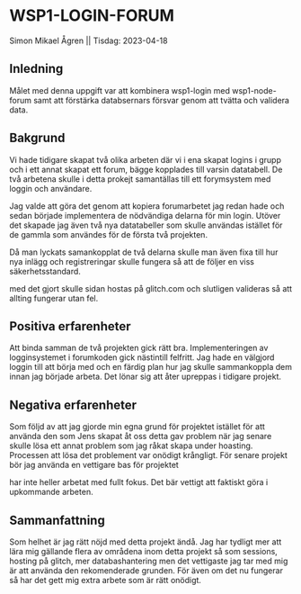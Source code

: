 # WSP1-LOGIN-FORUM

Simon Mikael Ågren || Tisdag: 2023-04-18 

## Inledning

Målet med denna uppgift var att kombinera wsp1-login med wsp1-node-forum samt att förstärka databsernars försvar genom att tvätta och validera data.

## Bakgrund

Vi hade tidigare skapat två olika arbeten där vi i ena skapat logins i grupp och i ett annat skapat ett forum, bägge kopplades till varsin datatabell. De två arbetena skulle i detta prokejt samantällas till ett forymsystem med loggin och användare.

Jag valde att göra det genom att kopiera forumarbetet jag redan hade och sedan började implementera de nödvändiga delarna för min login. Utöver det skapade jag även två nya datatabeller som skulle användas istället för de gammla som användes för de första två projekten.

Då man lyckats samankopplat de två delarna skulle man även fixa till hur nya inlägg och registreringar skulle fungera så att de följer en viss säkerhetsstandard. 

med det gjort skulle sidan hostas på glitch.com och slutligen valideras så att allting fungerar utan fel.

## Positiva erfarenheter

Att binda samman de två projekten gick rätt bra. Implementeringen av logginsystemet i forumkoden gick nästintill felfritt. Jag hade en välgjord loggin till att börja med och en färdig plan hur jag skulle sammankoppla dem innan jag började arbeta. Det lönar sig att åter upreppas i tidigare projekt.

## Negativa erfarenheter

Som följd av att jag gjorde min egna grund för projektet istället för att använda den som Jens skapat åt oss detta gav problem när jag senare skulle lösa ett annat problem som jag råkat skapa under hoasting. Processen att lösa det problement var onödigt krångligt. För senare projekt bör jag använda en vettigare bas för projektet

har inte heller arbetat med fullt fokus. Det bär vettigt att faktiskt göra i upkommande arbeten.

## Sammanfattning

Som helhet är jag rätt nöjd med detta projekt ändå. Jag har tydligt mer att lära mig gällande flera av områdena inom detta projekt så som sessions, hosting på glitch, mer databashantering men det vettigaste jag tar med mig är att använda den rekomenderade grunden. För även om det nu fungerar så har det gett mig extra arbete som är rätt onödigt.